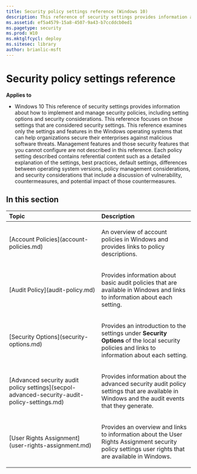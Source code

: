 ```yaml
---
title: Security policy settings reference (Windows 10)
description: This reference of security settings provides information about how to implement and manage security policies, including setting options and security considerations.
ms.assetid: ef5a4579-15a8-4507-9a43-b7ccddcb0ed1
ms.pagetype: security
ms.prod: W10
ms.mktglfcycl: deploy
ms.sitesec: library
author: brianlic-msft
---
```

# Security policy settings reference
**Applies to**
-   Windows 10
This reference of security settings provides information about how to implement and manage security policies, including setting options and security considerations.
This reference focuses on those settings that are considered security settings. This reference examines only the settings and features in the Windows operating systems that can help organizations secure their enterprises against malicious software threats. Management features and those security features that you cannot configure are not described in this reference.
Each policy setting described contains referential content such as a detailed explanation of the settings, best practices, default settings, differences between operating system versions, policy management considerations, and security considerations that include a discussion of vulnerability, countermeasures, and potential impact of those countermeasures.
## In this section
<table>
<colgroup>
<col width="50%" />
<col width="50%" />
</colgroup>
<thead>
<tr class="header">
<th align="left">Topic</th>
<th align="left">Description</th>
</tr>
</thead>
<tbody>
<tr class="odd">
<td align="left"><p>[Account Policies](account-policies.md)</p></td>
<td align="left"><p>An overview of account policies in Windows and provides links to policy descriptions.</p></td>
</tr>
<tr class="even">
<td align="left"><p>[Audit Policy](audit-policy.md)</p></td>
<td align="left"><p>Provides information about basic audit policies that are available in Windows and links to information about each setting.</p></td>
</tr>
<tr class="odd">
<td align="left"><p>[Security Options](security-options.md)</p></td>
<td align="left"><p>Provides an introduction to the settings under <strong>Security Options</strong> of the local security policies and links to information about each setting.</p></td>
</tr>
<tr class="even">
<td align="left"><p>[Advanced security audit policy settings](secpol-advanced-security-audit-policy-settings.md)</p></td>
<td align="left"><p>Provides information about the advanced security audit policy settings that are available in Windows and the audit events that they generate.</p></td>
</tr>
<tr class="odd">
<td align="left"><p>[User Rights Assignment](user-rights-assignment.md)</p></td>
<td align="left"><p>Provides an overview and links to information about the User Rights Assignment security policy settings user rights that are available in Windows.</p></td>
</tr>
</tbody>
</table>
 
 
 
